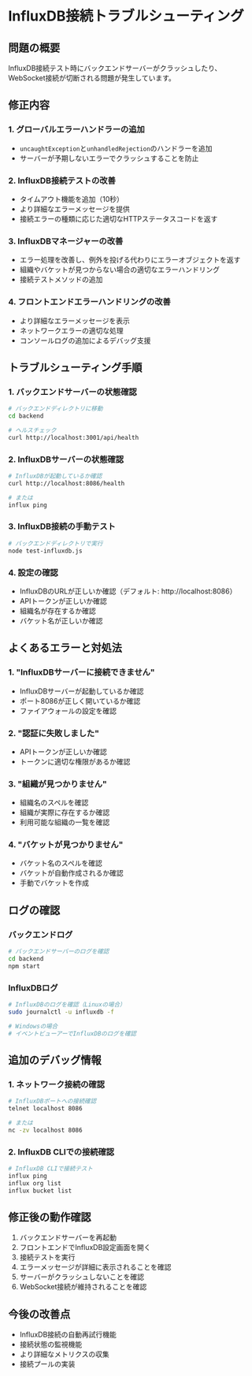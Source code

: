 # InfluxDB接続トラブルシューティング

## 問題の概要
InfluxDB接続テスト時にバックエンドサーバーがクラッシュしたり、WebSocket接続が切断される問題が発生しています。

## 修正内容

### 1. グローバルエラーハンドラーの追加
- `uncaughtException`と`unhandledRejection`のハンドラーを追加
- サーバーが予期しないエラーでクラッシュすることを防止

### 2. InfluxDB接続テストの改善
- タイムアウト機能を追加（10秒）
- より詳細なエラーメッセージを提供
- 接続エラーの種類に応じた適切なHTTPステータスコードを返す

### 3. InfluxDBマネージャーの改善
- エラー処理を改善し、例外を投げる代わりにエラーオブジェクトを返す
- 組織やバケットが見つからない場合の適切なエラーハンドリング
- 接続テストメソッドの追加

### 4. フロントエンドエラーハンドリングの改善
- より詳細なエラーメッセージを表示
- ネットワークエラーの適切な処理
- コンソールログの追加によるデバッグ支援

## トラブルシューティング手順

### 1. バックエンドサーバーの状態確認
```bash
# バックエンドディレクトリに移動
cd backend

# ヘルスチェック
curl http://localhost:3001/api/health
```

### 2. InfluxDBサーバーの状態確認
```bash
# InfluxDBが起動しているか確認
curl http://localhost:8086/health

# または
influx ping
```

### 3. InfluxDB接続の手動テスト
```bash
# バックエンドディレクトリで実行
node test-influxdb.js
```

### 4. 設定の確認
- InfluxDBのURLが正しいか確認（デフォルト: http://localhost:8086）
- APIトークンが正しいか確認
- 組織名が存在するか確認
- バケット名が正しいか確認

## よくあるエラーと対処法

### 1. "InfluxDBサーバーに接続できません"
- InfluxDBサーバーが起動しているか確認
- ポート8086が正しく開いているか確認
- ファイアウォールの設定を確認

### 2. "認証に失敗しました"
- APIトークンが正しいか確認
- トークンに適切な権限があるか確認

### 3. "組織が見つかりません"
- 組織名のスペルを確認
- 組織が実際に存在するか確認
- 利用可能な組織の一覧を確認

### 4. "バケットが見つかりません"
- バケット名のスペルを確認
- バケットが自動作成されるか確認
- 手動でバケットを作成

## ログの確認

### バックエンドログ
```bash
# バックエンドサーバーのログを確認
cd backend
npm start
```

### InfluxDBログ
```bash
# InfluxDBのログを確認（Linuxの場合）
sudo journalctl -u influxdb -f

# Windowsの場合
# イベントビューアーでInfluxDBのログを確認
```

## 追加のデバッグ情報

### 1. ネットワーク接続の確認
```bash
# InfluxDBポートへの接続確認
telnet localhost 8086

# または
nc -zv localhost 8086
```

### 2. InfluxDB CLIでの接続確認
```bash
# InfluxDB CLIで接続テスト
influx ping
influx org list
influx bucket list
```

## 修正後の動作確認

1. バックエンドサーバーを再起動
2. フロントエンドでInfluxDB設定画面を開く
3. 接続テストを実行
4. エラーメッセージが詳細に表示されることを確認
5. サーバーがクラッシュしないことを確認
6. WebSocket接続が維持されることを確認

## 今後の改善点

- InfluxDB接続の自動再試行機能
- 接続状態の監視機能
- より詳細なメトリクスの収集
- 接続プールの実装
